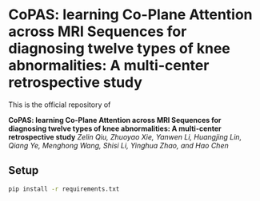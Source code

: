 # CoPAS: learning Co-Plane Attention across MRI Sequences for diagnosing twelve types of knee abnormalities: A multi-center retrospective study
This is the official repository of 

**CoPAS: learning Co-Plane Attention across MRI Sequences for diagnosing twelve types of knee abnormalities: A multi-center retrospective study** 
*Zelin Qiu, Zhuoyao Xie, Yanwen Li, Huangjing Lin, Qiang Ye, Menghong Wang, Shisi Li, Yinghua Zhao, and Hao Chen*

## Setup
```bash
pip install -r requirements.txt
```



